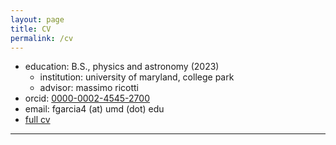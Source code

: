 ```yaml
---
layout: page
title: CV 
permalink: /cv
---
```


- education: B.S., physics and astronomy (2023)
    - institution: university of maryland, college park
    - advisor: massimo ricotti
- orcid: [0000-0002-4545-2700](https://orcid.org/0000-0002-4545-2700)
- email: fgarcia4 (at) umd (dot) edu
- [full cv](https://drive.google.com/file/d/14rdkP9Oa8FbA_hpaRPozkc9fNpDfSpcv/view?usp=sharing)








----
